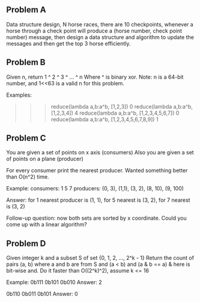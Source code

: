 Problem A
-----------
Data structure design, N horse races, there are 10 checkpoints, whenever a horse through a check point will produce a (horse number, check point number) message, then design a data structure and algorithm to update the messages and then get the top 3 horse efficiently.

Problem B
--------
Given n, return 1 ^ 2 ^ 3 ^ ... ^ n 
Where ^ is binary xor. 
Note: n is a 64-bit number, and 1<<63 is a valid n for this problem. 

Examples:


>>> reduce(lambda a,b:a^b, [1,2,3])
0
>>> reduce(lambda a,b:a^b, [1,2,3,4])
4
>>> reduce(lambda a,b:a^b, [1,2,3,4,5,6,7])
0
>>> reduce(lambda a,b:a^b, [1,2,3,4,5,6,7,8,9])
1

Problem C
----------
You are given a set of points on x axis (consumers) 
Also you are given a set of points on a plane (producer) 

For every consumer print the nearest producer. 
Wanted something better than O(n^2) time. 

Example: 
consumers: 1 5 7 
producers: (0, 3), (1,1), (3, 2), (8, 10), (9, 100) 

Answer: 
for 1 nearest producer is (1, 1), for 5 nearest is (3, 2), for 7 nearest is (3, 2)

Follow-up question: now both sets are sorted by x coordinate. Could you come up with a linear algorithm?

Problem D
----------
Given integer k and a subset S of set {0, 1, 2, ..., 2^k - 1} 
Return the count of pairs (a, b) where a and b are from S and (a < b) and (a & b == a) 
& here is bit-wise and. 
Do it faster than O((2^k)^2), assume k <= 16 

Example: 
0b111 0b101 
0b010 
Answer: 2 

0b110 
0b011 
0b101 
Answer: 0


